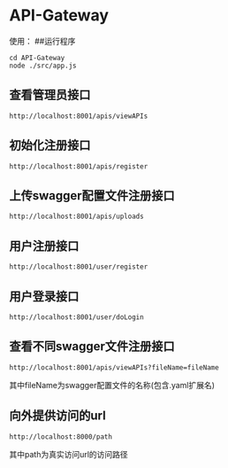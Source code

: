 # API-Gateway
使用：
##运行程序
```
cd API-Gateway
node ./src/app.js
```

## 查看管理员接口
```
http://localhost:8001/apis/viewAPIs
```

## 初始化注册接口
```
http://localhost:8001/apis/register
```

## 上传swagger配置文件注册接口
```
http://localhost:8001/apis/uploads
```

## 用户注册接口
```
http://localhost:8001/user/register
```

## 用户登录接口
```
http://localhost:8001/user/doLogin
```

## 查看不同swagger文件注册接口
```
http://localhost:8001/apis/viewAPIs?fileName=fileName
```
其中fileName为swagger配置文件的名称(包含.yaml扩展名)

## 向外提供访问的url
```
http://localhost:8000/path
```
其中path为真实访问url的访问路径